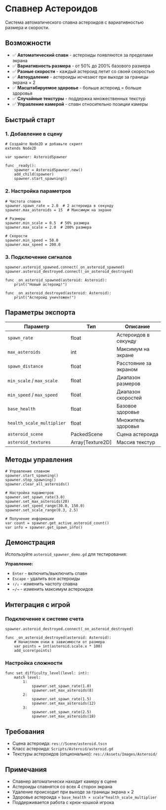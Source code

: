 # Спавнер Астероидов

Система автоматического спавна астероидов с вариативностью размера и скорости.

## Возможности

- ✅ **Автоматический спавн** - астероиды появляются за пределами экрана
- ✅ **Вариативность размера** - от 50% до 200% базового размера
- ✅ **Разные скорости** - каждый астероид летит со своей скоростью
- ✅ **Автоудаление** - астероиды исчезают при выходе за границы экрана × 2
- ✅ **Масштабируемое здоровье** - больше астероид = больше здоровья
- ✅ **Случайные текстуры** - поддержка множественных текстур
- ✅ **Управление камерой** - спавн относительно позиции камеры

## Быстрый старт

### 1. Добавление в сцену

```gdscript
# Создайте Node2D и добавьте скрипт
extends Node2D

var spawner: AsteroidSpawner

func _ready():
    spawner = AsteroidSpawner.new()
    add_child(spawner)
    spawner.start_spawning()
```

### 2. Настройка параметров

```gdscript
# Частота спавна
spawner.spawn_rate = 2.0  # 2 астероида в секунду
spawner.max_asteroids = 15  # Максимум на экране

# Размеры
spawner.min_scale = 0.5  # 50% размера
spawner.max_scale = 2.0  # 200% размера

# Скорости
spawner.min_speed = 50.0
spawner.max_speed = 200.0
```

### 3. Подключение сигналов

```gdscript
spawner.asteroid_spawned.connect(_on_asteroid_spawned)
spawner.asteroid_destroyed.connect(_on_asteroid_destroyed)

func _on_asteroid_spawned(asteroid: Asteroid):
    print("Новый астероид!")

func _on_asteroid_destroyed(asteroid: Asteroid):
    print("Астероид уничтожен!")
```

## Параметры экспорта

| Параметр                  | Тип              | Описание              |
| ------------------------- | ---------------- | --------------------- |
| `spawn_rate`              | float            | Астероидов в секунду  |
| `max_asteroids`           | int              | Максимум на экране    |
| `spawn_distance`          | float            | Расстояние за экраном |
| `min_scale` / `max_scale` | float            | Диапазон размеров     |
| `min_speed` / `max_speed` | float            | Диапазон скоростей    |
| `base_health`             | float            | Базовое здоровье      |
| `health_scale_multiplier` | float            | Множитель здоровья    |
| `asteroid_scene`          | PackedScene      | Сцена астероида       |
| `asteroid_textures`       | Array[Texture2D] | Массив текстур        |

## Методы управления

```gdscript
# Управление спавном
spawner.start_spawning()
spawner.stop_spawning()
spawner.clear_all_asteroids()

# Настройка параметров
spawner.set_spawn_rate(3.0)
spawner.set_max_asteroids(20)
spawner.set_speed_range(30.0, 150.0)
spawner.set_scale_range(0.3, 2.5)

# Получение информации
var count = spawner.get_active_asteroid_count()
var info = spawner.get_spawn_info()
```

## Демонстрация

Используйте `asteroid_spawner_demo.gd` для тестирования:

**Управление:**

- `Enter` - включить/выключить спавн
- `Escape` - удалить все астероиды
- `↑/↓` - изменить частоту спавна
- `←/→` - изменить максимум астероидов

## Интеграция с игрой

### Подключение к системе счета

```gdscript
spawner.asteroid_destroyed.connect(_on_asteroid_destroyed)

func _on_asteroid_destroyed(asteroid: Asteroid):
    # Начисляем очки в зависимости от размера
    var points = int(asteroid.scale.x * 100)
    add_score(points)
```

### Настройка сложности

```gdscript
func set_difficulty_level(level: int):
    match level:
        1:
            spawner.set_spawn_rate(1.0)
            spawner.set_max_asteroids(8)
        2:
            spawner.set_spawn_rate(1.5)
            spawner.set_max_asteroids(12)
        3:
            spawner.set_spawn_rate(2.5)
            spawner.set_max_asteroids(18)
```

## Требования

- Сцена астероида: `res://Scene/asteroid.tscn`
- Класс астероида: `Scripts/Asteroid/asteroid.gd`
- Текстуры астероидов (опционально): `res://Assets/Images/Asteroid/`

## Примечания

- Спавнер автоматически находит камеру в сцене
- Астероиды спавнятся со всех 4 сторон экрана
- Удаление происходит при выходе за границы экрана × 2
- Здоровье астероида = `base_health × scale^health_scale_multiplier`
- Поддерживается работа с крюк-кошкой игрока
